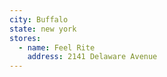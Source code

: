 ```yaml
---
city: Buffalo
state: new york
stores:
  - name: Feel Rite
    address: 2141 Delaware Avenue
---
```

